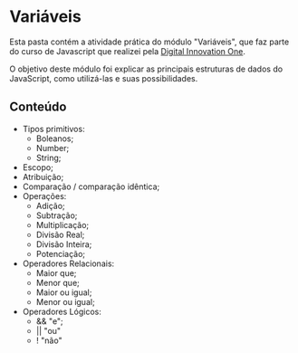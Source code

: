 # Variáveis

Esta pasta contém a atividade prática do módulo "Variáveis", que faz parte do curso de Javascript que realizei pela [Digital Innovation One](https://digitalinnovation.one/).

O objetivo deste módulo foi explicar as principais estruturas de dados do JavaScript, como utilizá-las e suas possibilidades.

## Conteúdo

- Tipos primitivos:
  - Boleanos;
  - Number;
  - String;
- Escopo;
- Atribuição;
- Comparação / comparação idêntica;
- Operações:
  - Adição;
  - Subtração;
  - Multiplicação;
  - Divisão Real;
  - Divisão Inteira;
  - Potenciação;
- Operadores Relacionais:
  - Maior que;
  - Menor que;
  - Maior ou igual;
  - Menor ou igual;
- Operadores Lógicos:
  - && "e";
  - || "ou"
  - ! "não"